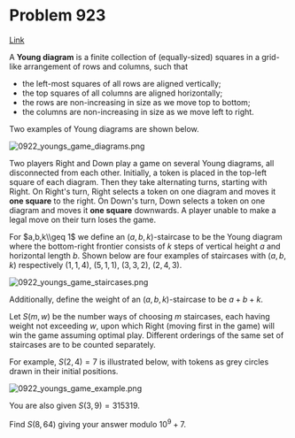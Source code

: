 # Problem 923

[Link](https://projecteuler.net/problem=923)

A **Young diagram** is a finite collection of (equally-sized) squares in a grid-like arrangement of rows and columns, such that

*   the left-most squares of all rows are aligned vertically;
*   the top squares of all columns are aligned horizontally;
*   the rows are non-increasing in size as we move top to bottom;
*   the columns are non-increasing in size as we move left to right.

Two examples of Young diagrams are shown below.

![0922_youngs_game_diagrams.png](resources/images/0922_youngs_game_diagrams.png?1731534949)

Two players Right and Down play a game on several Young diagrams, all disconnected from each other. Initially, a token is placed in the top-left square of each diagram. Then they take alternating turns, starting with Right. On Right's turn, Right selects a token on one diagram and moves it **one square** to the right. On Down's turn, Down selects a token on one diagram and moves it **one square** downwards. A player unable to make a legal move on their turn loses the game.

For $a,b,k\\geq 1$ we define an $(a,b,k)$-staircase to be the Young diagram where the bottom-right frontier consists of $k$ steps of vertical height $a$ and horizontal length $b$. Shown below are four examples of staircases with $(a,b,k)$ respectively $(1,1,4),$ $(5,1,1),$ $(3,3,2),$ $(2,4,3)$.

![0922_youngs_game_staircases.png](resources/images/0922_youngs_game_staircases.png?1731535243)

Additionally, define the weight of an $(a,b,k)$-staircase to be $a+b+k$.

Let $S(m, w)$ be the number ways of choosing $m$ staircases, each having weight not exceeding $w$, upon which Right (moving first in the game) will win the game assuming optimal play. Different orderings of the same set of staircases are to be counted separately.

For example, $S(2, 4)=7$ is illustrated below, with tokens as grey circles drawn in their initial positions.

![0922_youngs_game_example.png](resources/images/0922_youngs_game_example.png?1731535375)

You are also given $S(3, 9)=315319$.

Find $S(8, 64)$ giving your answer modulo $10^9+7$.